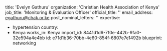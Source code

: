 title: 'Evelyn Gathuru'
organization: 'Christian Health Association of Kenya'
job_title: 'Monitoring & Evaluation Officer'
official_title: ''
email_address: egathuru@chak.or.ke
post_nominal_letters: ''
expertise:
  - hypertension
country:
  - Kenya
works_in: Kenya
import_id: 8441d1d6-7f0e-442b-9fa0-32e594a4e4bb
id: e71d1b36-70bb-4e60-854f-6807e7e1492b
blueprint: networking
